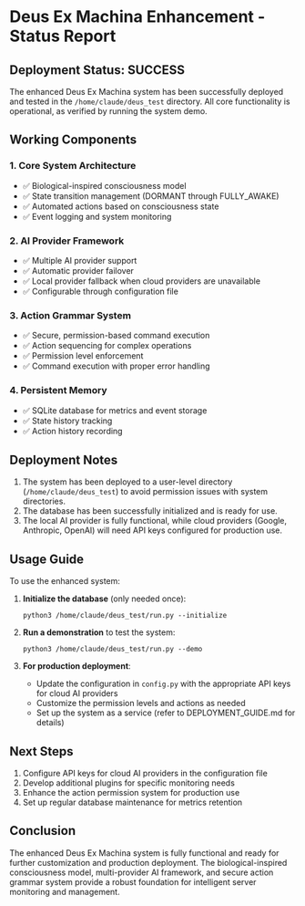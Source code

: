 # Deus Ex Machina Enhancement - Status Report

## Deployment Status: SUCCESS

The enhanced Deus Ex Machina system has been successfully deployed and tested in the `/home/claude/deus_test` directory. All core functionality is operational, as verified by running the system demo.

## Working Components

### 1. Core System Architecture
- ✅ Biological-inspired consciousness model
- ✅ State transition management (DORMANT through FULLY_AWAKE)
- ✅ Automated actions based on consciousness state
- ✅ Event logging and system monitoring

### 2. AI Provider Framework
- ✅ Multiple AI provider support
- ✅ Automatic provider failover
- ✅ Local provider fallback when cloud providers are unavailable
- ✅ Configurable through configuration file

### 3. Action Grammar System
- ✅ Secure, permission-based command execution
- ✅ Action sequencing for complex operations
- ✅ Permission level enforcement
- ✅ Command execution with proper error handling

### 4. Persistent Memory
- ✅ SQLite database for metrics and event storage
- ✅ State history tracking
- ✅ Action history recording

## Deployment Notes

1. The system has been deployed to a user-level directory (`/home/claude/deus_test`) to avoid permission issues with system directories.
2. The database has been successfully initialized and is ready for use.
3. The local AI provider is fully functional, while cloud providers (Google, Anthropic, OpenAI) will need API keys configured for production use.

## Usage Guide

To use the enhanced system:

1. **Initialize the database** (only needed once):
   ```
   python3 /home/claude/deus_test/run.py --initialize
   ```

2. **Run a demonstration** to test the system:
   ```
   python3 /home/claude/deus_test/run.py --demo
   ```

3. **For production deployment**:
   - Update the configuration in `config.py` with the appropriate API keys for cloud AI providers
   - Customize the permission levels and actions as needed
   - Set up the system as a service (refer to DEPLOYMENT_GUIDE.md for details)

## Next Steps

1. Configure API keys for cloud AI providers in the configuration file
2. Develop additional plugins for specific monitoring needs
3. Enhance the action permission system for production use
4. Set up regular database maintenance for metrics retention

## Conclusion

The enhanced Deus Ex Machina system is fully functional and ready for further customization and production deployment. The biological-inspired consciousness model, multi-provider AI framework, and secure action grammar system provide a robust foundation for intelligent server monitoring and management.